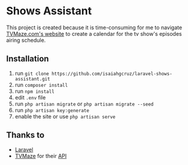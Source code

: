 # Shows Assistant
This project is created because it is time-consuming for me to navigate [TVMaze.com's website](http://www.tvmaze.com/) to create a calendar for the tv show's episodes airing schedule.

## Installation 
1. run `git clone https://github.com/isaiahgcruz/laravel-shows-assistant.git`
2. run `composer install`
3. run `npm install`
4. edit `.env` file
5. run `php artisan migrate` or `php artisan migrate --seed`
6. run `php artisan key:generate`
7. enable the site or use `php artisan serve`

## Thanks to
- [Laravel](https://laravel.com/)
- [TVMaze](http://www.tvmaze.com/) for their [API](http://api.tvmaze.com/)
